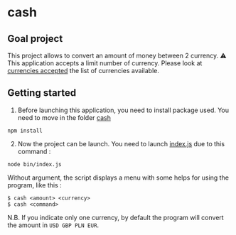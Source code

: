 # cash

## Goal project
This project allows to convert an amount of money between 2 currency.
:warning: This application accepts a limit number of currency. Please look at [currencies accepted](/lib/currencies.json) the list of currencies available.

## Getting started
1. Before launching this application, you need to install package used. You need to move in the folder [cash](./)
```
npm install
```

2. Now the project can be launch. You need to launch [index.js](bin/index.js) due to this command :
```
node bin/index.js
```
Without argument, the script displays a menu with some helps for using the program, like this :
```
$ cash <amount> <currency>
$ cash <command>
```

N.B. If you indicate only one currency, by default the program will convert the amount in `USD GBP PLN EUR`.
